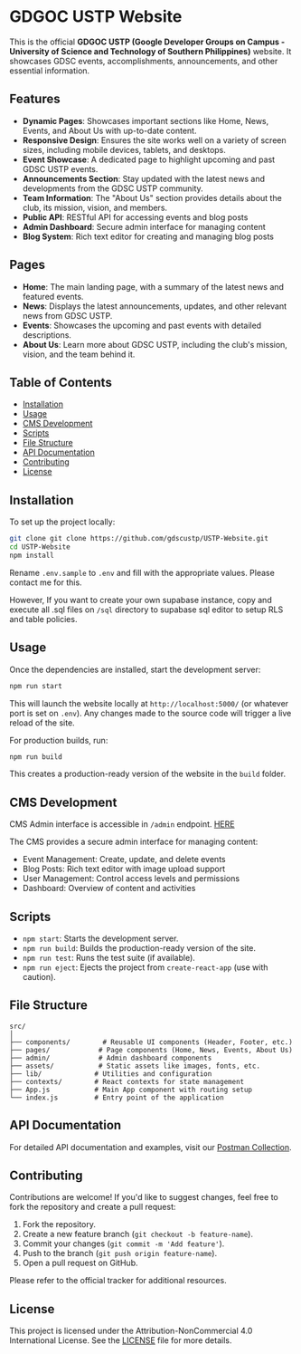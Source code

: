 # GDGOC USTP Website

This is the official **GDGOC USTP (Google Developer Groups on Campus - University of Science and Technology of Southern Philippines)** website. It showcases GDSC events, accomplishments, announcements, and other essential information.

## Features

- **Dynamic Pages**: Showcases important sections like Home, News, Events, and About Us with up-to-date content.
- **Responsive Design**: Ensures the site works well on a variety of screen sizes, including mobile devices, tablets, and desktops.
- **Event Showcase**: A dedicated page to highlight upcoming and past GDSC USTP events.
- **Announcements Section**: Stay updated with the latest news and developments from the GDSC USTP community.
- **Team Information**: The "About Us" section provides details about the club, its mission, vision, and members.
- **Public API**: RESTful API for accessing events and blog posts
- **Admin Dashboard**: Secure admin interface for managing content
- **Blog System**: Rich text editor for creating and managing blog posts

## Pages

- **Home**: The main landing page, with a summary of the latest news and featured events.
- **News**: Displays the latest announcements, updates, and other relevant news from GDSC USTP.
- **Events**: Showcases the upcoming and past events with detailed descriptions.
- **About Us**: Learn more about GDSC USTP, including the club's mission, vision, and the team behind it.

## Table of Contents

- [Installation](#installation)
- [Usage](#usage)
- [CMS Development](#cms-development)
- [Scripts](#scripts)
- [File Structure](#file-structure)
- [API Documentation](#api-documentation)
- [Contributing](#contributing)
- [License](#license)

## Installation

To set up the project locally:

```bash
git clone git clone https://github.com/gdscustp/USTP-Website.git
cd USTP-Website
npm install
```

Rename `.env.sample` to `.env` and fill with the appropriate values. Please contact me for this.

However, If you want to create your own supabase instance, copy and execute all .sql files on `/sql` directory to supabase sql editor to setup RLS and table policies.


## Usage

Once the dependencies are installed, start the development server:

```bash
npm run start
```

This will launch the website locally at `http://localhost:5000/` (or whatever port is set on `.env`). Any changes made to the source code will trigger a live reload of the site.

For production builds, run:

```bash
npm run build
```

This creates a production-ready version of the website in the `build` folder.

## CMS Development

CMS Admin interface is accessible in `/admin` endpoint. [HERE](https://gdsc-ustp.vercel.app/admin/login)

The CMS provides a secure admin interface for managing content:
- Event Management: Create, update, and delete events
- Blog Posts: Rich text editor with image upload support
- User Management: Control access levels and permissions
- Dashboard: Overview of content and activities

## Scripts

- `npm start`: Starts the development server.
- `npm run build`: Builds the production-ready version of the site.
- `npm run test`: Runs the test suite (if available).
- `npm run eject`: Ejects the project from `create-react-app` (use with caution).

## File Structure

```
src/
│
├── components/        # Reusable UI components (Header, Footer, etc.)
├── pages/            # Page components (Home, News, Events, About Us)
├── admin/            # Admin dashboard components
├── assets/           # Static assets like images, fonts, etc.
├── lib/             # Utilities and configuration
├── contexts/        # React contexts for state management
├── App.js           # Main App component with routing setup
└── index.js         # Entry point of the application
```

## API Documentation
For detailed API documentation and examples, visit our [Postman Collection](https://documenter.getpostman.com/view/41094364/2sAYQZGX13).

## Contributing

Contributions are welcome! If you'd like to suggest changes, feel free to fork the repository and create a pull request:

1. Fork the repository.
2. Create a new feature branch (`git checkout -b feature-name`).
3. Commit your changes (`git commit -m 'Add feature'`).
4. Push to the branch (`git push origin feature-name`).
5. Open a pull request on GitHub.

Please refer to the official tracker for additional resources.

## License

This project is licensed under the Attribution-NonCommercial 4.0 International License. See the [LICENSE](LICENSE) file for more details.
